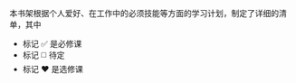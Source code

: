 本书架根据个人爱好、在工作中的必须技能等方面的学习计划，制定了详细的清单，其中
- 标记 :white_check_mark: 是必修课
- 标记 :white_medium_square: 待定
- 标记 :heart: 是选修课
